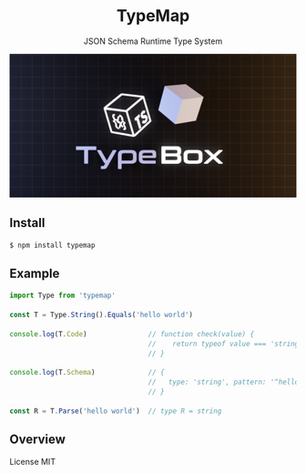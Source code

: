 <div align='center'>

<h1>TypeMap</h1>

<p>JSON Schema Runtime Type System</p>
	
<img src="./typemap.png" />

<br />

</div>

## Install

```bash
$ npm install typemap
```

## Example

```typescript
import Type from 'typemap'

const T = Type.String().Equals('hello world')

console.log(T.Code)               // function check(value) {
                                  //    return typeof value === 'string' && value === 'hello world'"
                                  // }

console.log(T.Schema)             // { 
                                  //   type: 'string', pattern: '^hello world$' 
                                  // }

const R = T.Parse('hello world')  // type R = string
```

## Overview

License MIT
